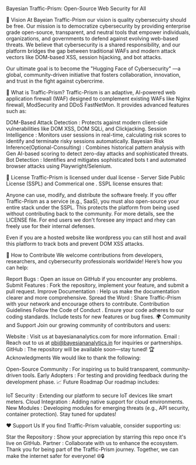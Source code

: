 Bayesian Traffic-Prism: Open-Source Web Security for All


🌟 Vision
At Bayeian Traffic-Prism our vision is quality cybersecuirty should be free. Our mission is to democratize cybersecurity by providing enterprise grade open-source, transparent, and neutral tools that empower individuals, organizations, and governments to defend against evolving web-based threats. We believe that cybersecurity is a shared responsibility, and our platform bridges the gap between traditional WAFs and modern attack vectors like DOM-based XSS, session hijacking, and bot attacks.

Our ultimate goal is to become the "Hugging Face of Cybersecurity" —a global, community-driven initiative that fosters collaboration, innovation, and trust in the fight against cybercrime.

🚀 What is Traffic-Prism?
Traffic-Prism is an adaptive, AI-powered web application firewall (WAF) designed to complement existing WAFs like Nginx firewall, ModSecurity and DDoS  FastNetMon. It provides advanced features such as:

DOM-Based Attack Detection : Protects against modern client-side vulnerabilities like DOM XSS, DOM SQLi, and Clickjacking.
Session Intelligence : Monitors user sessions in real-time, calculating risk scores to identify and terminate risky sessions automatically.
Bayesian Risk Inference(Optional-Consulting) : Combines historical pattern analysis with Gen AI-based scoring to detect zero-day attacks and sophisticated threats.
Bot Detection : Identifies and mitigates sophisticated bots t and automated browser attacks using Playwright/Selenium.


📜 License
Traffic-Prism is licensed under dual license - Server Side Public License (SSPL) and Commerical one . SSPL license ensures that:

Anyone can use, modify, and distribute the software freely.
If you offer Traffic-Prism as a service (e.g., SaaS), you must also open-source your entire stack under the SSPL.
This protects the platform from being used  without contributing back to the community.
For more details, see the LICENSE file. For end users we don't foresee any impact and rhey can freely use for their internal defenses.

Even if you are a hosted website like wordpress you can still host and avail this platform to track bots and prevent DOM XSS attacks.


🤝 How to Contribute
We welcome contributions from developers, researchers, and cybersecurity professionals worldwide! Here’s how you can help:

Report Bugs : Open an issue on GitHub if you encounter any problems.
Submit Features : Fork the repository, implement your feature, and submit a pull request.
Improve Documentation : Help us make the documentation clearer and more comprehensive.
Spread the Word : Share Traffic-Prism with your network and encourage others to contribute.
Contribution Guidelines
Follow the Code of Conduct .
Ensure your code adheres to our coding standards.
Include tests for new features or bug fixes.
🌍 Community and Support
Join our growing community of contributors and users:

Website : Visit us at bayesiananalytics.com for more information.
Email : Reach out to us at pbi@bayesiananalytics.in for inquiries or partnerships.
GitHub : The repository will be available soon—stay tuned!
🏆 Acknowledgments
We would like to thank the following:

Open-Source Community : For inspiring us to build transparent, community-driven tools.
Early Adopters : For testing and providing feedback during the development phase.
📈 Future Roadmap
Our roadmap includes:

IoT Security : Extending our platform to secure IoT devices like smart meters.
Cloud Integration : Adding native support for cloud environments.
New Modules : Developing modules for emerging threats (e.g., API security, container protection).
Stay tuned for updates!

❤️ Support Us
If you find Traffic-Prism valuable, consider supporting us:

Star the Repository : Show your appreciation by starring this repo once it's live on GitHub.
Partner : Collaborate with us to enhance the ecosystem.
Thank you for being part of the Traffic-Prism journey. Together, we can make the internet safer for everyone! 🌐🔒
